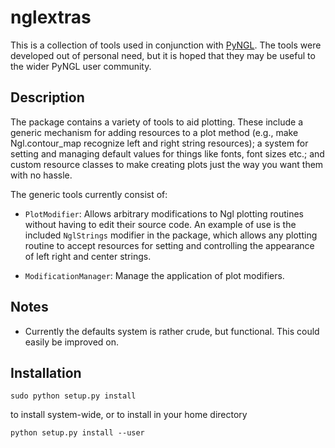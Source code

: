 nglextras
=========

This is a collection of tools used in conjunction with [PyNGL](http://http://www.pyngl.ucar.edu). The tools were developed out of personal need, but it is hoped that they may be useful to the wider PyNGL user community.


Description
-----------

The package contains a variety of tools to aid plotting. These include a generic mechanism for adding resources to a plot method (e.g., make Ngl.contour_map recognize left and right string resources); a system for setting and managing default values for things like fonts, font sizes etc.; and custom resource classes to make creating plots just the way you want them with no hassle.

The generic tools currently consist of:

* `PlotModifier`: Allows arbitrary modifications to Ngl plotting routines without having to edit their source code. An example of use is the included `NglStrings` modifier in the package, which allows any plotting routine to accept resources for setting and controlling the appearance of left right and center strings.

* `ModificationManager`: Manage the application of plot modifiers.


Notes
-----

* Currently the defaults system is rather crude, but functional. This could easily be improved on.


Installation
------------

    sudo python setup.py install

to install system-wide, or to install in your home directory

    python setup.py install --user


